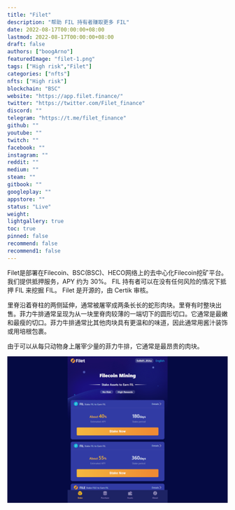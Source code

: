 ```yaml
---
title: "Filet"
description: "帮助 FIL 持有者赚取更多 FIL"
date: 2022-08-17T00:00:00+08:00
lastmod: 2022-08-17T00:00:00+08:00
draft: false
authors: ["boogArno"]
featuredImage: "filet-1.png"
tags: ["High risk","Filet"]
categories: ["nfts"]
nfts: ["High risk"]
blockchain: "BSC"
website: "https://app.filet.finance/"
twitter: "https://twitter.com/Filet_finance"
discord: ""
telegram: "https://t.me/filet_finance"
github: ""
youtube: ""
twitch: ""
facebook: ""
instagram: ""
reddit: ""
medium: ""
steam: ""
gitbook: ""
googleplay: ""
appstore: ""
status: "Live"
weight: 
lightgallery: true
toc: true
pinned: false
recommend: false
recommend1: false
---
```

Filet是部署在Filecoin、BSC(BSC)、HECO网络上的去中心化Filecoin挖矿平台。我们提供抵押服务，APY 约为 30%。 FIL 持有者可以在没有任何风险的情况下抵押 FIL 来挖掘 FIL。 Filet 是开源的，由 Certik 审核。

里脊沿着脊柱的两侧延伸，通常被屠宰成两条长长的蛇形肉块。里脊有时整块出售。菲力牛排通常呈现为从一块里脊肉较薄的一端切下的圆形切口。它通常是最嫩和最瘦的切口。菲力牛排通常比其他肉块具有更温和的味道，因此通常用酱汁装饰或用培根包裹。

由于可以从每只动物身上屠宰少量的菲力牛排，它通常是最昂贵的肉块。

![filet-dapp-other-bsc-image1_7a89c87e3a7447fa23232091e5c218ab](filet-dapp-other-bsc-image1_7a89c87e3a7447fa23232091e5c218ab.png)
